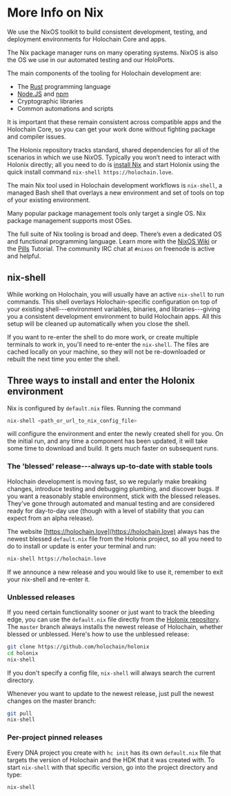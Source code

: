 # More Info on Nix

We use the NixOS toolkit to build consistent development, testing, and deployment environments for Holochain Core and apps.

The Nix package manager runs on many operating systems. NixOS is also the OS we use in our automated testing and our HoloPorts.

The main components of the tooling for Holochain development are:

* The [Rust](https://rust-lang.org) programming language
* [Node.JS](https://nodejs.org) and [npm](https://npmjs.com)
* Cryptographic libraries
* Common automations and scripts

It is important that these remain consistent across compatible apps and the Holochain Core, so you can get your work done without fighting package and compiler issues.

The Holonix repository tracks standard, shared dependencies for all of the scenarios in which we use NixOS. Typically you won’t need to interact with Holonix directly; all you need to do is [install Nix](https://nixos.org/nix/download.html) and start Holonix using the quick install command `nix-shell https://holochain.love`.

The main Nix tool used in Holochain development workflows is `nix-shell`, a managed Bash shell that overlays a new environment and set of tools on top of your existing environment.

Many popular package management tools only target a single OS. Nix package management supports most OSes.

The full suite of Nix tooling is broad and deep. There’s even a dedicated OS and functional programming language. Learn more with the [NixOS Wiki](https://nixos.wiki/wiki/Main_Page) or the [Pills](https://nixos.org/nixos/nix-pills/) Tutorial. The community IRC chat at `#nixos` on freenode is active and helpful.

## nix-shell

While working on Holochain, you will usually have an active `nix-shell` to run commands. This shell overlays Holochain-specific configuration on top of your existing shell---environment variables, binaries, and libraries---giving you a consistent development environment to build Holochain apps. All this setup will be cleaned up automatically when you close the shell.

If you want to re-enter the shell to do more work, or create multiple terminals to work in, you'll need to re-enter the `nix-shell`. The files are cached locally on your machine, so they will not be re-downloaded or rebuilt the next time you enter the shell.

## Three ways to install and enter the Holonix environment

Nix is configured by `default.nix` files. Running the command

```bash
nix-shell <path_or_url_to_nix_config_file>
```

will configure the environment and enter the newly created shell for you. On the initial run, and any time a component has been updated, it will take some time to download and build. It gets much faster on subsequent runs.

### The 'blessed' release---always up-to-date with stable tools

Holochain development is moving fast, so we regularly make breaking changes, introduce testing and debugging plumbing, and discover bugs. If you want a reasonably stable environment, stick with the blessed releases. They've gone through automated and manual testing and are considered ready for day-to-day use (though with a level of stability that you can expect from an alpha release).

The website [https://holochain.love](https://holochain.love) always has the newest blessed `default.nix` file from the Holonix project, so all you need to do to install or update is enter your terminal and run:

```bash
nix-shell https://holochain.love
```

If we announce a new release and you would like to use it, remember to exit your nix-shell and re-enter it.

### Unblessed releases

If you need certain functionality sooner or just want to track the bleeding edge, you can use the `default.nix` file directly from the [Holonix repository](https://github.com/holochain/holonix). The `master` branch always installs the newest release of Holochain, whether blessed or unblessed. Here's how to use the unblessed release:

```bash
git clone https://github.com/holochain/holonix
cd holonix
nix-shell
```

If you don't specify a config file, `nix-shell` will always search the current directory.

Whenever you want to update to the newest release, just pull the newest changes on the master branch:

```bash
git pull
nix-shell
```

### Per-project pinned releases

Every DNA project you create with `hc init` has its own `default.nix` file that targets the version of Holochain and the HDK that it was created with. To start `nix-shell` with that specific version, go into the project directory and type:

```bash
nix-shell
```